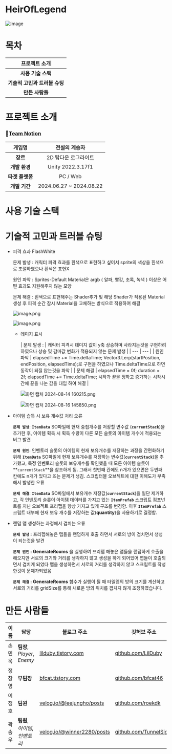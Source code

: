 # HeirOfLegend
![image](https://github.com/user-attachments/assets/191012f0-a567-4c9a-8d23-e057cab5847a)

# 목차

| 프로젝트 소개 |
| :---: |
| **사용 기술 스택** |
| **기술적 고민과 트러블 슈팅** |
| **만든 사람들** |

# 프로젝트 소개

### 🎎[Team Notion](https://www.notion.so/teamsparta/619f97d922e8454bb7be43ffdf34d62d)

| **게임명**       | 전설의 계승자                 |
|:---:|:---:|
| **장르**         | 2D 탑다운 로그라이트 |
| **개발 환경**    | Unity 2022.3.17f1 |
| **타겟 플랫폼**  | PC / Web |
| **개발 기간**    | 2024.06.27 ~ 2024.08.22        |

# 사용 기술 스택

# 기술적 고민과 트러블 슈팅
- 피격 효과 FlashWhite
    
    문제 발생 : 캐릭터 피격 효과를 흰색으로 표현하고 싶어서
    sprite의 색상을 흰색으로 조절하였으나 흰색은 표현X
    
    원인 파악 : Sprites-Default Material은 argb ( 알파, 빨강, 초록,
    녹색 ) 이상은 어떤 효과도 지원해주지 않는 모양
    
    문제 해결 : 흰색으로 표현해주는 Shader추가 및 해당 Shader가
    적용된 Material생성 후 피격 순간 잠시 Material을
    교체하는 방식으로 적용하여 해결
    
    ![image.png](https://prod-files-secure.s3.us-west-2.amazonaws.com/83c75a39-3aba-4ba4-a792-7aefe4b07895/e5c7d03c-0e9e-4e01-b37c-8710ab073c92/image.png)
    
    ![image.png](https://prod-files-secure.s3.us-west-2.amazonaws.com/83c75a39-3aba-4ba4-a792-7aefe4b07895/1f0e722d-0f4d-4526-97d2-62524accad0a/image.png)

  - 데미지 표시
    
    
    | 문제 발생 : | 캐릭터 피격시 데미지 값이 y축 상승하며 사라지는것을 구현하려 하였으나
    상승 및 감마값 변화가 적용되지 않는 문제 발생 |
    | --- | --- |
    | 원인 파악 | elapsedTime += Time.deltaTime;
    Vector3.Lerp(startPosition, endPosition, elapsedTime);로 
    구현을 하였으나 Time.deltaTime으로 하면 동작이 되질 않는것을 파악 |
    | 문제 해결 | elapsedTime = 0f;  duration = 2f; 
    elapsedTime += Time.deltaTime; 시작과 끝을 정하고
    증가하는 시작시간에 끝을 나눈 값을 대입 하여 해결 |
    
    ![화면 캡처 2024-08-14 160215.png](https://prod-files-secure.s3.us-west-2.amazonaws.com/83c75a39-3aba-4ba4-a792-7aefe4b07895/df29d5b3-0a2b-450f-bc60-13d422a6bfb1/%ED%99%94%EB%A9%B4_%EC%BA%A1%EC%B2%98_2024-08-14_160215.png)
    
    ![화면 캡처 2024-08-16 145850.png](https://prod-files-secure.s3.us-west-2.amazonaws.com/83c75a39-3aba-4ba4-a792-7aefe4b07895/c028aa02-0e05-475f-b4d6-c12bae48c49f/%ED%99%94%EB%A9%B4_%EC%BA%A1%EC%B2%98_2024-08-16_145850.png)

- 아이템 습득 시 보유 개수값 처리 오류
    
    **`문제 발생`**:  **`ItemData`** SO파일에 현재 중첩개수를 저장할 변수값 (**`currentStack`**)을 추가한 후, 아이템 획득 시 획득 수량이 다른 모든 슬롯의 아이템 개수에 적용되는 버그 발견
    
    **`문제 원인`**: 인벤토리 슬롯의 아이템의 현재 보유개수를 저장하는 과정을 간편화하기 위해 **`ItemData`** SO파일에 현재 보유개수를 저장하는 변수값(**`currentStack`**)을 추가했고, 특정 인벤토리 슬롯의 보유개수를 확인했을 때 모든 아이템 슬롯이 **`currentStack`**을 참조하게 됨.  그래서 첫번째 칸에도 n개가 있으면은 두번째 칸에도 n개가 있다고 뜨는 문제가 생김. 스크립터블 오브젝트에 대한 이해도가 부족해서 발생한 오류
    
    **`문제 해결`**:  **`ItemData`** SO파일에서 보유개수 저장값(**`currentStack`**)을 일단 제거하고, 각 인벤토리 슬롯이 아이템 데이터를 가지고 있는 **`ItemPrefab`** 스크립트 컴포넌트를 지닌 오브젝트 프리팹을 항상 가지고 있게 구조를 변경함. 이후 **`ItemPrefab`** 스크립트 내부에 현재 보유 개수를 저장하는 값(**quantity**)을 사용하기로 결정함.
    

- 랜덤 맵 생성하는 과정에서 겹치는 오류
    
    **`문제 발생` :**  프리펩해놓은 맵들을 랜덤하게 호출 하면서 서로의 방이 겹치면서 생성이 되는것을 발견
    
    **`문제 원인` : GenerateRooms** 을 실행하여 프리펩 해놓은 맵들을 랜덤하게 호출을 해오지만 서로의 크기와 거리를 생각하지 않고 생성을 하게 되어있어 맵들이 호출되면서 겹치게 되었다 맵을 생성하면서 서로의 거리를 생각하지 않고 스크립트를 작성한것이 문제가되었음
    
    **`문제 해결` : GenerateRooms** 함수가 실행이 될 때 타일멥의 방의 크기를 계산하고 서로의 거리를 gridSize를 통해 새로운 방의 위치를 겹치지 않게 조정하였습니다.



# 만든 사람들
| 이름   | 담당                           | 블로그 주소                           | 깃허브 주소                               |
|--------|--------------------------------|----------------------------------------|-------------------------------------------|
| 손민욱 | **팀장**, *Player*, *Enemy*            | [lilduby.tistory.com](https://lilduby.tistory.com/) | [github.com/LilDuby](https://github.com/LilDuby) |
| 정창영 | **부팀장**                         | [bfcat.tistory.com](https://bfcat.tistory.com/) | [github.com/bfcat46](https://github.com/bfcat46) |
| 이정호 | **팀원**                           | [velog.io/@leejungho/posts](https://velog.io/@leejungho/posts) | [github.com/roekdk](https://github.com/roekdk) |
| 곽송우 | **팀원**, *아이템*, *인벤토리*         | [velog.io/@winner2280/posts](https://velog.io/@winner2280/posts) | [github.com/TunnelSight](https://github.com/TunnelSight) |
